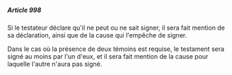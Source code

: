 ##### Article 998

Si le testateur déclare qu'il ne peut ou ne sait signer, il sera fait mention de sa déclaration, ainsi que de la cause qui l'empêche de signer.

Dans le cas où la présence de deux témoins est requise, le testament sera signé au moins par l'un d'eux, et il sera fait mention de la cause pour laquelle l'autre n'aura pas signé.


